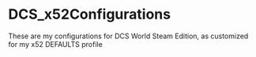 # DCS_x52Configurations
These are my configurations for DCS World Steam Edition, as customized for my x52 DEFAULTS profile
